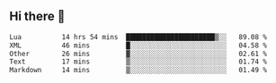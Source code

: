 ## Hi there 👋
<!--START_SECTION:waka-->

```txt
Lua          14 hrs 54 mins  ██████████████████████▒░░   89.08 %
XML          46 mins         █░░░░░░░░░░░░░░░░░░░░░░░░   04.58 %
Other        26 mins         ▓░░░░░░░░░░░░░░░░░░░░░░░░   02.61 %
Text         17 mins         ▒░░░░░░░░░░░░░░░░░░░░░░░░   01.74 %
Markdown     14 mins         ▒░░░░░░░░░░░░░░░░░░░░░░░░   01.49 %
```

<!--END_SECTION:waka-->
